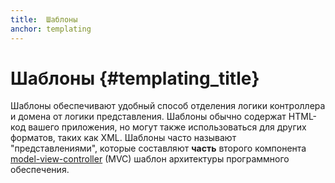 ```yaml
---
title:  Шаблоны
anchor: templating
---
```


# Шаблоны {#templating_title}

Шаблоны обеспечивают удобный способ отделения логики контроллера и домена от логики представления.
Шаблоны обычно содержат HTML-код вашего приложения, но могут также использоваться для других форматов, таких как XML.
Шаблоны часто называют "представлениями", которые составляют **часть** второго компонента
[model-view-controller](/pages/Design-Patterns.html#model-view-controller) (MVC) шаблон архитектуры программного обеспечения.
